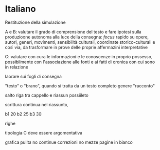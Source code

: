 # Italiano

Restituzione della simulazione

A e B: valutare il grado di comprensione del testo e fare ipotesi sulla produzioone autonoma alla luce della consegna: _focus_ rapido su opere, autori, generi, movimenti, sensibilità culturali, coordinate storico-culturali e così via, da trasformare in prove delle proprie affermazini interpretative


C: valutare con cura le informazioni e le conoscenze in proprio possesso, possibilmente con l'associazione alle fonti e ai fatti di cronica con cui sono in relazione

laorare sui fogli di consegna

"testo" o "brano", quando si tratta da un testo completo
genere "racconto"

salto riga tra cappello e riassun possiileto

scrittura continua nel riassunto,


b1 20
b2 25
b3 30

righe

tipologia C
deve essere argomentativa

grafica pulita
no continue correzioni
no mezze pagine in bianco


<!--stackedit_data:
eyJoaXN0b3J5IjpbLTkxNjc0NjUzMiwxNjE1Njc2OTI4LC0zND
k5OTczNjMsMjAxNDYyNDM2M119
-->